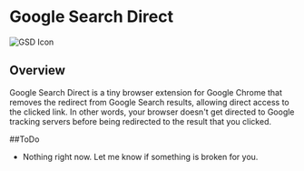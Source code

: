 # Google Search Direct

![GSD Icon](https://github.com/nicholasjarnold/gsd-chrome/raw/master/logo.png)

## Overview

Google Search Direct is a tiny browser extension for Google Chrome that removes
the redirect from Google Search results, allowing direct access to the clicked
link. In other words, your browser doesn't get directed to Google tracking 
servers before being redirected to the result that you clicked.

##ToDo

* Nothing right now. Let me know if something is broken for you.